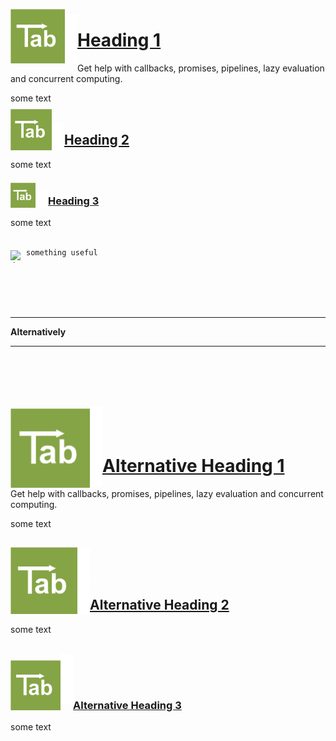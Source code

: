 <a name="top" ></a>



<img src="./img/tab-logo128.png" alt="Tab logo" align="left" style="float:left; margin-top:-8px;" height="87" /><img src="./img/1x1.png" align="left" style="float:left;" height="79" width="20" />
# [Heading 1]()
Get help with callbacks, promises, pipelines, lazy evaluation and concurrent computing.

some text
<br /><br />



<img src="./img/tab-logo128.png" alt="Tab logo" align="left" style="float:left; margin-top:-22px;" height="66" /><img src="./img/1x1.png" align="left" style="float:left;" height="44" width="20" />
## [Heading 2]()

some text
<br /><br />



<img src="./img/tab-logo128.png" alt="Tab logo" align="left" style="float:left; margin-top:-10px;" height="40" /><img src="./img/1x1.png" align="left" style="float:left;" height="30" width="20" />
### [Heading 3]()

some text
<br /><br />



<img class="emoji" title=":bulb:" alt=":bulb:" src="https://github.global.ssl.fastly.net/images/icons/emoji/bulb.png" height="20" width="20" align="left" style="float:left; margin-top:5px;"><img src="./img/1x1.png" align="left" style="float:left;" height="10" width="5" />
~~~~
something useful
~~~~



<br /><br /><br /><br />

---
**Alternatively**

---
<br /><br /><br /><br />



<img src="./img/tab-logo128.png" alt="Tab logo" align="left" height="127" style="float:left; margin-top:3px;" /><img src="./img/1x1.png" align="left" style="float:left;" height="127" width="20" /><img src="./img/1x1.png" height="1" width="20" style="margin-top:35px;" />
# [Alternative Heading 1]()
Get help with callbacks, promises, pipelines, lazy evaluation and concurrent computing.

some text
<br /><br />



<img src="./img/tab-logo128.png" alt="Tab logo" align="left" height="107" style="float:left; margin-top:-2px;" /><img src="./img/1x1.png" align="left" style="float:left;" height="105" width="20" /><img src="./img/1x1.png" height="1" width="20" style="margin-top:45px;" />
## [Alternative Heading 2]()

some text
<br /><br />



<img src="./img/tab-logo128.png" alt="Tab logo" align="left" height="80" style="float:left; margin-top:10px;" /><img src="./img/1x1.png" align="left" style="float:left;" height="80" width="20" /><img src="./img/1x1.png" height="1" width="20" style="margin-top:45px;" />
### [Alternative Heading 3]()

some text
<br /><br />



